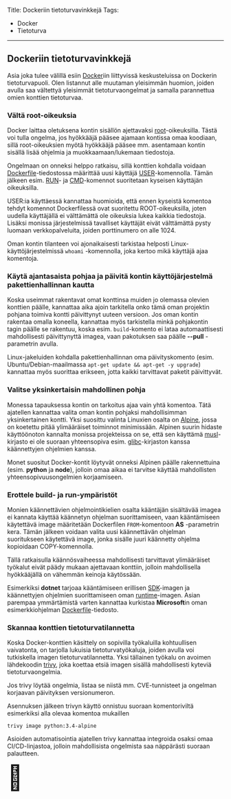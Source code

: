 Title: Dockeriin tietoturvavinkkejä
Tags: 
  - Docker
  - Tietoturva
---

## Dockeriin tietoturvavinkkejä

Asia joka tulee välillä esiin [Docker](https://en.wikipedia.org/wiki/Docker_(software))iin liittyvissä keskusteluissa on Dockerin tietoturvapuoli. Olen listannut alle muutaman yleisimmän huomion, joiden avulla saa vältettyä yleisimmät tietoturvaongelmat ja samalla parannettua omien konttien tietoturvaa.

### Vältä root-oikeuksia

Docker laittaa oletuksena kontin sisällön ajettavaksi [root](https://www.linux.fi/wiki/Root)-oikeuksilla. Tästä voi tulla ongelma, jos hyökkääjä pääsee ajamaan kontissa omaa koodiaan, sillä root-oikeuksien myötä hyökkääjä pääsee mm. asentamaan kontin sisällä lisää ohjelmia ja muokkaamaan/lukemaan tiedostoja.

Ongelmaan on onneksi helppo ratkaisu, sillä konttien kohdalla voidaan [Dockerfile](https://docs.docker.com/engine/reference/builder/)-tiedostossa määrittää uusi käyttäjä [USER](https://docs.docker.com/engine/reference/builder/#user)-komennolla. Tämän jälkeen esim. [RUN](https://docs.docker.com/engine/reference/builder/#run)- ja [CMD](https://docs.docker.com/engine/reference/builder/#cmd)-komennot suoritetaan kyseisen käyttäjän oikeuksilla.

USER:ia käyttäessä kannattaa huomioida, että ennen kyseistä komentoa tehdyt komennot Dockerfilessä ovat suoritettu ROOT-oikeuksilla, joten uudella käyttäjällä ei välttämättä ole oikeuksia lukea kaikkia tiedostoja. Lisäksi monissa järjestelmissä tavalliset käyttäjät eivät välttämättä pysty luomaan verkkopalveluita, joiden porttinumero on alle 1024.

Oman kontin tilanteen voi ajonaikaisesti tarkistaa helposti Linux-käyttöjärjestelmissä `whoami` -komennolla, joka kertoo mikä käyttäjä ajaa komentoja.

### Käytä ajantasaista pohjaa ja päivitä kontin käyttöjärjestelmä pakettienhallinnan kautta

Koska useimmat rakentavat omat konttinsa muiden jo olemassa olevien konttien päälle, kannattaa aika ajoin tarkitella onko tämä oman projektin pohjana toimiva kontti päivittynyt uuteen versioon. Jos oman kontin rakentaa omalla koneella, kannattaa myös tarkistella minkä pohjakontin tagin päälle se rakentuu, koska esim. `build`-komento ei lataa automaattisesti mahdollisesti päivittynyttä imagea, vaan pakotuksen saa päälle **--pull** -parametrin avulla.

Linux-jakeluiden kohdalla pakettienhallinnan oma päivityskomento (esim. Ubuntu/Debian-maailmassa `apt-get update && apt-get -y upgrade`) kannattaa myös suorittaa erikseen, jotta kaikki tarvittavat paketit päivittyvät.

### Valitse yksinkertaisin mahdollinen pohja

Monessa tapauksessa kontin on tarkoitus ajaa vain yhtä komentoa. Tätä ajatellen kannattaa valita oman kontin pohjaksi mahdollisimman yksinkertainen kontti. Yksi suosittu valinta Linuxien osalta on [Alpine](https://alpinelinux.org/), jossa on koetettu pitää ylimääräiset toiminnot minimissään. Alpinen suurin hidaste käyttöönoton kannalta monissa projekteissa on se, että sen käyttämä [musl](https://en.wikipedia.org/wiki/Musl)-kirjasto ei ole suoraan yhteensopiva esim. [glibc](https://en.wikipedia.org/wiki/Glibc)-kirjaston kanssa käännettyjen ohjelmien kanssa.

Monet suositut Docker-kontit löytyvät onneksi Alpinen päälle rakennettuina (esim. **python** ja **node**), jolloin omaa aikaa ei tarvitse käyttää mahdollisten yhteensopivuusongelmien korjaamiseen.

### Erottele build- ja run-ympäristöt

Monien käännettävien ohjelmointikielien osalta kääntäjän sisältävää imagea ei kannata käyttää käännetyn ohjelman suorittamiseen, vaan kääntämiseen käytettävä image määritetään Dockerfilen `FROM`-komentoon **AS** -parametrin kera. Tämän jälkeen voidaan valita uusi käännettävän ohjelman suoritukseen käytettävä image, jonka sisälle juuri käännetty ohjelma kopioidaan COPY-komennolla.

Tällä ratkaisulla käännösvaiheessa mahdollisesti tarvittavat ylimääräiset työkalut eivät päädy mukaan ajettavaan konttiin, jolloin mahdollisella hyökkääjällä on vähemmän keinoja käytössään.

Esimerkiksi **dotnet** tarjoaa kääntämiseen erillisen [SDK](https://hub.docker.com/_/microsoft-dotnet-sdk)-imagen ja käännettyjen ohjelmien suorittamiseen oman [runtime](https://hub.docker.com/_/microsoft-dotnet-runtime/)-imagen. Asian parempaa ymmärtämistä varten kannattaa kurkistaa **Microsoft**in oman esimerkkiohjelman [Dockerfile](https://github.com/dotnet/dotnet-docker/blob/main/samples/dotnetapp/Dockerfile.alpine-x64)-tiedosto.

### Skannaa konttien tietoturvatilannetta

Koska Docker-konttien käsittely on sopivilla työkaluilla kohtuullisen vaivatonta, on tarjolla lukuisia tietoturvatyökaluja, joiden avulla voi tutkiskella imagen tietoturvatilannetta. Yksi tällainen työkalu on avoimen lähdekoodin [trivy](https://github.com/aquasecurity/trivy), joka koettaa etsiä imagen sisällä mahdollisesti kyteviä tietoturvaongelmia. 

Jos trivy löytää ongelmia, listaa se niistä mm. CVE-tunnisteet ja ongelman korjaavan päivityksen versionumeron.

Asennuksen jälkeen trivyn käyttö onnistuu suoraan komentoriviltä esimerkiksi alla olevaa komentoa mukaillen
```
trivy image python:3.4-alpine
```

Asioiden automatisointia ajatellen trivy kannattaa integroida osaksi omaa CI/CD-linjastoa, jolloin mahdollisista ongelmista saa näppärästi suoraan palautteen.

<span style="font-size:4em;">🔐</span>